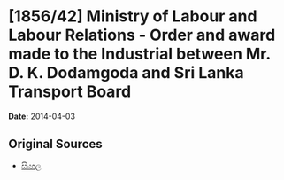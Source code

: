 # [1856/42] Ministry of Labour and Labour Relations - Order and award made to the Industrial between Mr. D. K. Dodamgoda and Sri Lanka Transport Board

**Date:** 2014-04-03

## Original Sources

- [සිංහල](https://documents.gov.lk/view/extra-gazettes/2014/4/1856-42_S.pdf)
